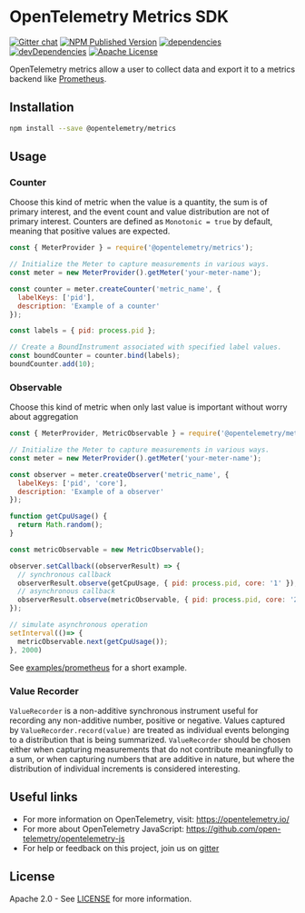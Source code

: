 # OpenTelemetry Metrics SDK
[![Gitter chat][gitter-image]][gitter-url]
[![NPM Published Version][npm-img]][npm-url]
[![dependencies][dependencies-image]][dependencies-url]
[![devDependencies][devDependencies-image]][devDependencies-url]
[![Apache License][license-image]][license-image]

OpenTelemetry metrics allow a user to collect data and export it to a metrics backend like [Prometheus](https://prometheus.io/).

## Installation

```bash
npm install --save @opentelemetry/metrics
```

## Usage

### Counter
Choose this kind of metric when the value is a quantity, the sum is of primary interest, and the event count and value distribution are not of primary interest. Counters are defined as `Monotonic = true` by default, meaning that positive values are expected.

```js
const { MeterProvider } = require('@opentelemetry/metrics');

// Initialize the Meter to capture measurements in various ways.
const meter = new MeterProvider().getMeter('your-meter-name');

const counter = meter.createCounter('metric_name', {
  labelKeys: ['pid'],
  description: 'Example of a counter'
});

const labels = { pid: process.pid };

// Create a BoundInstrument associated with specified label values.
const boundCounter = counter.bind(labels);
boundCounter.add(10);

```

### Observable
Choose this kind of metric when only last value is important without worry about aggregation

```js
const { MeterProvider, MetricObservable } = require('@opentelemetry/metrics');

// Initialize the Meter to capture measurements in various ways.
const meter = new MeterProvider().getMeter('your-meter-name');

const observer = meter.createObserver('metric_name', {
  labelKeys: ['pid', 'core'],
  description: 'Example of a observer'
});

function getCpuUsage() {
  return Math.random();
}

const metricObservable = new MetricObservable();

observer.setCallback((observerResult) => {
  // synchronous callback
  observerResult.observe(getCpuUsage, { pid: process.pid, core: '1' });
  // asynchronous callback
  observerResult.observe(metricObservable, { pid: process.pid, core: '2' });
});

// simulate asynchronous operation
setInterval(()=> {
  metricObservable.next(getCpuUsage());
}, 2000)

```

See [examples/prometheus](https://github.com/open-telemetry/opentelemetry-js/tree/master/examples/prometheus) for a short example.

### Value Recorder

`ValueRecorder` is a non-additive synchronous instrument useful for recording any non-additive number, positive or negative.
Values captured by `ValueRecorder.record(value)` are treated as individual events belonging to a distribution that is being summarized.
`ValueRecorder` should be chosen either when capturing measurements that do not contribute meaningfully to a sum, or when capturing numbers that are additive in nature, but where the distribution of individual increments is considered interesting.

## Useful links
- For more information on OpenTelemetry, visit: <https://opentelemetry.io/>
- For more about OpenTelemetry JavaScript: <https://github.com/open-telemetry/opentelemetry-js>
- For help or feedback on this project, join us on [gitter][gitter-url]

## License

Apache 2.0 - See [LICENSE][license-url] for more information.

[gitter-image]: https://badges.gitter.im/open-telemetry/opentelemetry-js.svg
[gitter-url]: https://gitter.im/open-telemetry/opentelemetry-node?utm_source=badge&utm_medium=badge&utm_campaign=pr-badge&utm_content=badge
[license-url]: https://github.com/open-telemetry/opentelemetry-js/blob/master/LICENSE
[license-image]: https://img.shields.io/badge/license-Apache_2.0-green.svg?style=flat
[dependencies-image]: https://david-dm.org/open-telemetry/opentelemetry-js/status.svg?path=packages/opentelemetry-metrics
[dependencies-url]: https://david-dm.org/open-telemetry/opentelemetry-js?path=packages%2Fopentelemetry-metrics
[devDependencies-image]: https://david-dm.org/open-telemetry/opentelemetry-js/dev-status.svg?path=packages/opentelemetry-metrics
[devDependencies-url]: https://david-dm.org/open-telemetry/opentelemetry-js?path=packages%2Fopentelemetry-metrics&type=dev
[npm-url]: https://www.npmjs.com/package/@opentelemetry/metrics
[npm-img]: https://badge.fury.io/js/%40opentelemetry%2Fmetrics.svg

